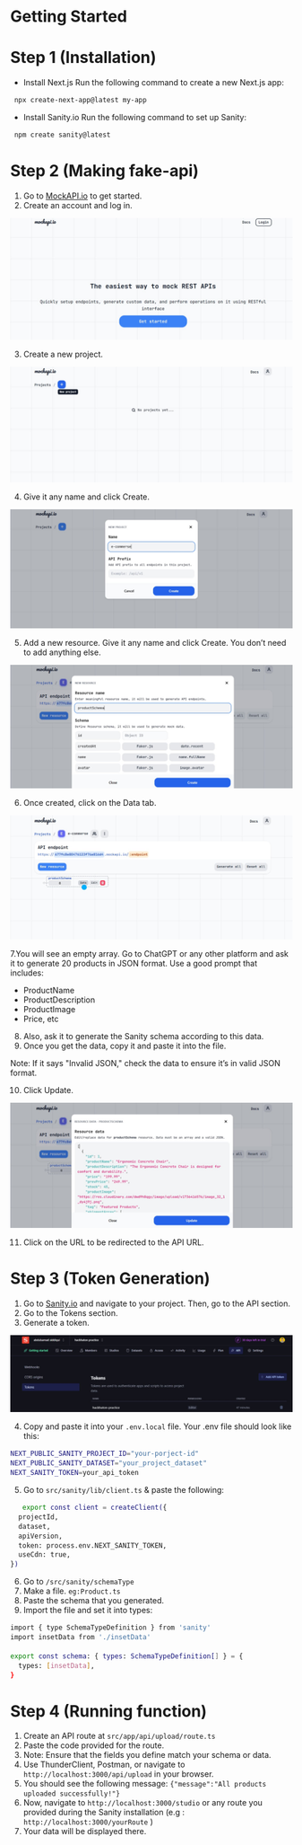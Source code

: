 # Getting Started

# Step 1 (Installation)

- Install Next.js
   Run the following command to create a new Next.js app:
```bash
 npx create-next-app@latest my-app
```

- Install Sanity.io
   Run the following command to set up Sanity:
```bash
 npm create sanity@latest
```

# Step 2 (Making fake-api)

1. Go to [MockAPI.io](https://mockapi.io) to get started.
2. Create an account and log in.
   
![MockAPI.io Screenshot](/public/step-1.jpg)

3. Create a new project.

![MockAPI.io Screenshot](/public/step-2.jpg)

4. Give it any name and click Create.

![MockAPI.io Screenshot](/public/step-3.jpg)

5. Add a new resource. Give it any name and click Create. You don’t need to add anything else.

![MockAPI.io Screenshot](/public/step-4.jpg)

6. Once created, click on the Data tab.

![MockAPI.io Screenshot](/public/step-5.jpg)

7.You will see an empty array. Go to ChatGPT or any other platform and ask it to generate 20 products in JSON format. Use a good prompt that includes:
- ProductName
- ProductDescription
- ProductImage
- Price, etc
8. Also, ask it to generate the Sanity schema according to this data.
9. Once you get the data, copy it and paste it into the file.

Note: If it says "Invalid JSON," check the data to ensure it’s in valid JSON format.

10. Click Update.

![MockAPI.io Screenshot](/public/step-6.jpg)

11. Click on the URL to be redirected to the API URL.

# Step 3 (Token Generation)

1. Go to [Sanity.io](https://sanity.io) and navigate to your project. Then, go to the API section.
2. Go to the Tokens section.
3. Generate a token.

![MockAPI.io Screenshot](/public/step-8.jpg)

4. Copy and paste it into your `.env.local` file. Your .env file should look like this:

```bash
NEXT_PUBLIC_SANITY_PROJECT_ID="your-porject-id"
NEXT_PUBLIC_SANITY_DATASET="your_project_dataset"
NEXT_SANITY_TOKEN=your_api_token
```
5. Go to `
   src/sanity/lib/client.ts
   ` & paste the following:

```bash
   export const client = createClient({
  projectId,
  dataset,
  apiVersion,
  token: process.env.NEXT_SANITY_TOKEN,
  useCdn: true, 
})
```
6. Go to `
   /src/sanity/schemaType
   `
8. Make a file.
`
eg:Product.ts
`
9. Paste the schema that you generated.
10. Import the file and set it into types:

```bash
import { type SchemaTypeDefinition } from 'sanity'
import insetData from './insetData'

export const schema: { types: SchemaTypeDefinition[] } = {
  types: [insetData],
}
```

# Step 4 (Running function)

1. Create an API route at `src/app/api/upload/route.ts`
2. Paste the code provided for the route.
3. Note: Ensure that the fields you define match your schema or data.
4. Use ThunderClient, Postman, or navigate to `http://localhost:3000/api/upload` in your browser.
5. You should see the following message: `
   {"message":"All products uploaded successfully!"}
   `
6. Now, navigate to `http://localhost:3000/studio` or any route you provided during the Sanity installation (e.g : `http://localhost:3000/yourRoute` )
7. Your data will be displayed there.
